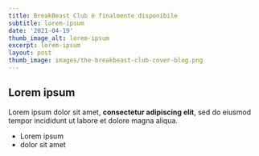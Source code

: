 ```yaml
---
title: BreakBeast Club è finalmente disponibile
subtitle: lorem-ipsum
date: '2021-04-19'
thumb_image_alt: lorem-ipsum
excerpt: lorem-ipsum
layout: post
thumb_image: images/the-breakbeast-club-cover-blog.png
---
```

## Lorem ipsum

Lorem ipsum dolor sit amet, **consectetur adipiscing elit**, sed do eiusmod tempor incididunt ut labore et dolore magna aliqua.

- Lorem ipsum
- dolor sit amet